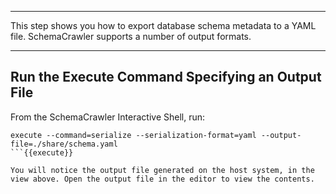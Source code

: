-----

This step shows you how to export database schema metadata to a YAML file. SchemaCrawler supports a number of output formats.

-----

## Run the Execute Command Specifying an Output File

From the SchemaCrawler Interactive Shell, run:

```
execute --command=serialize --serialization-format=yaml --output-file=./share/schema.yaml
```{{execute}}

You will notice the output file generated on the host system, in the view above. Open the output file in the editor to view the contents.
